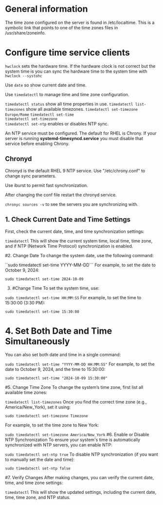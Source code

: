 # General information

The time zone configured on the server is found in /etc/localtime. This is a symbolic link that points to one of the time zones files in /usr/share/zoneinfo.

# Configure time service clients

``hwclock`` sets the hardware time.
If the hardware clock is not correct but the system time is you can sync the hardware time to the 
system time with ``hwclock --systohc``

Use ``date`` so show current date and time.

Use ``timedatectl`` to manage time and time zone configuration.

``timedatectl status`` show all time properties in use.
``timedatectl list-timezones`` show all available timezones.
``timedatectl set-timezone Europe/Rome``
``timedatectl set-time`` \
``timedatectl set-timezone`` \
``timedatectl set-ntp`` enables or disables NTP sync.

An NTP service must be configured. The default for RHEL is Chrony.
If your server is running **systemd-timesyncd.service** you must disable that service before enabling Chrony.

## Chronyd
Chronyd is the default RHEL 9 NTP service.
Use "/etc/chrony.conf" to change sync parameters.

Use iburst to permit fast synchronization.

After changing the conf file restart the chronyd service.

``chronyc sources -v`` to see the servers you are synchronizing with.



## 1. Check Current Date and Time Settings
First, check the current date, time, and time synchronization settings:


``timedatectl``
This will show the current system time, local time, time zone, and if NTP (Network Time Protocol) synchronization is enabled.

#2. Change Date
To change the system date, use the following command:


``sudo timedatectl set-time YYYY-MM-DD```
For example, to set the date to October 9, 2024:


``sudo timedatectl set-time 2024-10-09``

3. #Change Time
To set the system time, use:

``sudo timedatectl set-time HH:MM:SS``
For example, to set the time to 15:30:00 (3:30 PM):


``sudo timedatectl set-time 15:30:00``

# 4. Set Both Date and Time Simultaneously
You can also set both date and time in a single command:


``sudo timedatectl set-time "YYYY-MM-DD HH:MM:SS"``
For example, to set the date to October 9, 2024, and the time to 15:30:00:


``sudo timedatectl set-time "2024-10-09 15:30:00"``

#5. Change Time Zone
To change the system’s time zone, first list all available time zones:

``timedatectl list-timezones``
Once you find the correct time zone (e.g., America/New_York), set it using:


``sudo timedatectl set-timezone Timezone``

For example, to set the time zone to New York:


``sudo timedatectl set-timezone America/New_York``
#6. Enable or Disable NTP Synchronization
To ensure your system's time is automatically synchronized with NTP servers, you can enable NTP:


``sudo timedatectl set-ntp true``
To disable NTP synchronization (if you want to manually set the date and time):


``sudo timedatectl set-ntp false``

#7. Verify Changes
After making changes, you can verify the current date, time, and time zone settings:


``timedatectl``
This will show the updated settings, including the current date, time, time zone, and NTP status.
